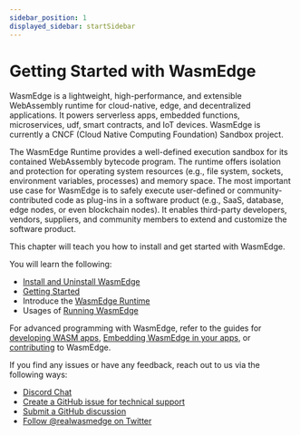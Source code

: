 ```yaml
---
sidebar_position: 1
displayed_sidebar: startSidebar
---
```


# Getting Started with WasmEdge

WasmEdge is a lightweight, high-performance, and extensible WebAssembly runtime for cloud-native, edge, and decentralized applications. It powers serverless apps, embedded functions, microservices, udf, smart contracts, and IoT devices. WasmEdge is currently a CNCF (Cloud Native Computing Foundation) Sandbox project.

The WasmEdge Runtime provides a well-defined execution sandbox for its contained WebAssembly bytecode program. The runtime offers isolation and protection for operating system resources (e.g., file system, sockets, environment variables, processes) and memory space. The most important use case for WasmEdge is to safely execute user-defined or community-contributed code as plug-ins in a software product (e.g., SaaS, database, edge nodes, or even blockchain nodes). It enables third-party developers, vendors, suppliers, and community members to extend and customize the software product.

This chapter will teach you how to install and get started with WasmEdge.

You will learn the following:

- [Install and Uninstall WasmEdge](install.md)
- [Getting Started](/category/getting-started-with-wasmEdge)
- Introduce the [WasmEdge Runtime](/category/what-is-wasmedge)
- Usages of [Running WasmEdge](/category/running-with-wasmedge)

For advanced programming with WasmEdge, refer to the guides for [developing WASM apps](../develop/overview.md), [Embedding WasmEdge in your apps](../embed/overview.md), or [contributing](../contribute/overview.md) to WasmEdge.

If you find any issues or have any feedback,  reach out to us via the following ways:

- [Discord Chat](https://discord.gg/U4B5sFTkFc)
- [Create a GitHub issue for technical support](https://github.com/WasmEdge/WasmEdge/issues)
- [Submit a GitHub discussion](https://github.com/WasmEdge/WasmEdge/discussions)
- [Follow @realwasmedge on Twitter](https://twitter.com/realwasmedge)
